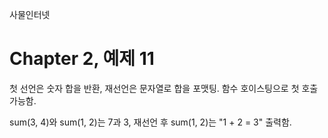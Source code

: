 
사물인터넷

Chapter 2, 예제 11
================================

첫 선언은 숫자 합을 반환, 재선언은 문자열로 합을 포맷팅. 함수 호이스팅으로 첫 호출 가능함.

sum(3, 4)와 sum(1, 2)는 7과 3, 재선언 후 sum(1, 2)는 "1 + 2 = 3" 출력함.
